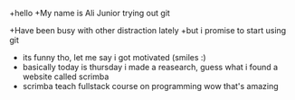 +hello
+My name is Ali Junior 
trying out git

+Have been busy with other distraction lately
  +but i promise to start using git

   + its funny tho, let me say i got motivated (smiles :)
+ basically today is thursday i made a reasearch, guess what i found a website called scrimba 
+ scrimba teach fullstack course on programming wow that's amazing 
